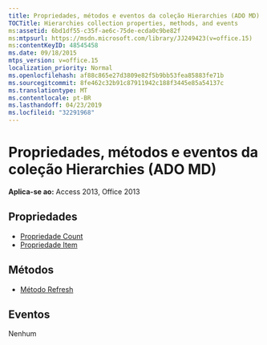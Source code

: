 ```yaml
---
title: Propriedades, métodos e eventos da coleção Hierarchies (ADO MD)
TOCTitle: Hierarchies collection properties, methods, and events
ms:assetid: 6bd1df55-c35f-ae6c-75de-ecda0c9be82f
ms:mtpsurl: https://msdn.microsoft.com/library/JJ249423(v=office.15)
ms:contentKeyID: 48545458
ms.date: 09/18/2015
mtps_version: v=office.15
localization_priority: Normal
ms.openlocfilehash: af88c865e27d3809e82f5b9bb53fea85883fe71b
ms.sourcegitcommit: 8fe462c32b91c87911942c188f3445e85a54137c
ms.translationtype: MT
ms.contentlocale: pt-BR
ms.lasthandoff: 04/23/2019
ms.locfileid: "32291968"
---
```

# <a name="hierarchies-collection-properties-methods-and-events-ado-md"></a>Propriedades, métodos e eventos da coleção Hierarchies (ADO MD)


**Aplica-se ao:** Access 2013, Office 2013

## <a name="properties"></a>Propriedades

- [Propriedade Count](count-property-ado.md)
- [Propriedade Item](item-property-ado.md)

## <a name="methods"></a>Métodos

- [Método Refresh](refresh-method-ado.md)

## <a name="events"></a>Eventos

Nenhum

